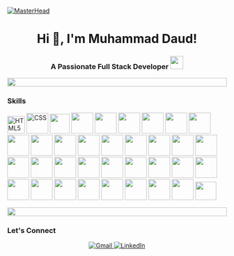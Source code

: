 [![MasterHead](https://user-images.githubusercontent.com/74038190/225813708-98b745f2-7d22-48cf-9150-083f1b00d6c9.gif)]()
<h1 align="center">Hi 👋, I'm Muhammad Daud!</h1>
<h3 align="center">A Passionate Full Stack Developer
    <img src="https://media.giphy.com/media/ObNTw8Uzwy6KQ/giphy.gif" width="30px"></h3>
<div align="left">
    <div align="left">
  <img src="https://i.imgur.com/dBaSKWF.gif" height="20" width="100%">
</div>


### Skills
<p align="left">
<img src="https://raw.githubusercontent.com/danielcranney/readme-generator/main/public/icons/skills/html5-colored.svg" width="40" height="40" alt="HTML5" />
  <img src="https://img.icons8.com/?size=96&id=21278&format=png" width="50" height="47" alt="CSS" />
  <img src="https://img.icons8.com/?size=128&id=ZMc42tPbG32H&format=png" width="45" height="45"  />
   <img src="https://img.icons8.com/?size=96&id=CIAZz2CYc6Kc&format=png" width="50" height="48"  />
   <img src="https://img.icons8.com/?size=96&id=dJjTWMogzFzg&format=png" width="50" height="48"  />
   <img src="https://img.icons8.com/?size=128&id=Nkym0Ujb8VGI&format=png" width="50" height="48"  />
<img src="https://img.icons8.com/?size=128&id=2ZOaTclOqD4q&format=png" width="50" height="48"  />
   <img src="https://img.icons8.com/?size=96&id=hsPbhkOH4FMe&format=png" width="50" height="48"  />
   <img src="https://img.icons8.com/?size=128&id=lVitPDXqQKP8&format=png" width="50" height="48"  />
   <img src="https://img.icons8.com/?size=160&id=tBBf3P8HL0vR&format=png" width="50" height="48"  />
   <img src="https://img.icons8.com/?size=160&id=Pv4IGT0TSpt8&format=png" width="50" height="48"  />
   <img src="https://img.icons8.com/?size=96&id=rHpveptSuwDz&format=png" width="50" height="48"  />
   <img src="https://img.icons8.com/?size=96&id=8verEw3iUvx0&format=png" width="50" height="48"  />
<img src="https://cdn.jsdelivr.net/gh/devicons/devicon@latest/icons/react/react-original.svg" width="50" height="48" />
<img src="https://cdn.jsdelivr.net/gh/devicons/devicon@latest/icons/reactnavigation/reactnavigation-original.svg" width="50" height="48"  />
<img src="https://cdn.jsdelivr.net/gh/devicons/devicon@latest/icons/rxjs/rxjs-original.svg" width="50" height="48" />
<img src="https://cdn.jsdelivr.net/gh/devicons/devicon@latest/icons/reactrouter/reactrouter-original.svg" width="50" height="48" />
<img src="https://cdn.jsdelivr.net/gh/devicons/devicon@latest/icons/nextjs/nextjs-original.svg" width="50" height="48" />
<img src="https://cdn.jsdelivr.net/gh/devicons/devicon@latest/icons/nestjs/nestjs-original.svg" width="50" height="48" />
<img src="https://cdn.jsdelivr.net/gh/devicons/devicon@latest/icons/nuxtjs/nuxtjs-original.svg" width="50" height="48" />
<img src="https://cdn.jsdelivr.net/gh/devicons/devicon@latest/icons/angularjs/angularjs-original.svg" width="50" height="48" />
<img src="https://cdn.jsdelivr.net/gh/devicons/devicon@latest/icons/vuejs/vuejs-original.svg" width="50" height="48" />
<img src="https://cdn.jsdelivr.net/gh/devicons/devicon@latest/icons/amazonwebservices/amazonwebservices-original-wordmark.svg" width="50" height="48" />
<img src="https://cdn.jsdelivr.net/gh/devicons/devicon@latest/icons/gitlab/gitlab-original.svg" width="50" height="48" />
<img src="https://cdn.jsdelivr.net/gh/devicons/devicon@latest/icons/githubactions/githubactions-original.svg" width="50" height="48" />
<img src="https://cdn.jsdelivr.net/gh/devicons/devicon@latest/icons/heroku/heroku-original.svg" width="50" height="48" />
<img src="https://cdn.jsdelivr.net/gh/devicons/devicon@latest/icons/kubernetes/kubernetes-original.svg" width="50" height="48" />
<img src="https://cdn.jsdelivr.net/gh/devicons/devicon@latest/icons/azure/azure-original.svg" width="50" height="48" />
<img src="https://cdn.jsdelivr.net/gh/devicons/devicon@latest/icons/mysql/mysql-original.svg" width="50" height="48" />
<img src="https://cdn.jsdelivr.net/gh/devicons/devicon@latest/icons/puppeteer/puppeteer-original.svg" width="50" height="48" />
<img src="https://cdn.jsdelivr.net/gh/devicons/devicon@latest/icons/playwright/playwright-original.svg" width="50" height="48" />
<img src="https://cdn.jsdelivr.net/gh/devicons/devicon@latest/icons/selenium/selenium-original.svg" width="50" height="48" />
<img src="https://cdn.jsdelivr.net/gh/devicons/devicon@latest/icons/jest/jest-plain.svg" width="50" height="48" />
<img src="https://cdn.jsdelivr.net/gh/devicons/devicon@latest/icons/flutter/flutter-original.svg" width="50" height="48" />




  
<img src="https://img.icons8.com/?size=96&id=22813&format=png" width="50" height="48"  >
<img src="https://img.icons8.com/?size=96&id=wpZmKzk11AzJ&format=png" width="48" height="42" />

</p> 

<div align="left">
  <img src="https://i.imgur.com/dBaSKWF.gif" height="20" width="100%">
</div>

<h3 align="left">Let's Connect </h3>

<p align="center">
  <a href="mailto:dauddev007@gmail.com">
    <img src="https://img.icons8.com/bubbles/50/000000/gmail.png" alt="Gmail" />
  </a>
  <a href="https://www.linkedin.com/in/muhammaddauddev/">
    <img src="https://img.icons8.com/bubbles/50/000000/linkedin.png" alt="LinkedIn" />
  </a>
</p>


